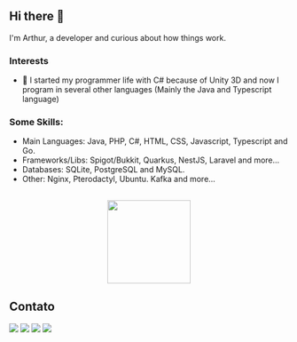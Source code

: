 ## Hi there 👋

I'm Arthur, a developer and curious about how things work.

### Interests

- 💬 I started my programmer life with C# because of Unity 3D and now I program in several other languages (Mainly the Java and Typescript language)

### Some Skills:

* Main Languages: Java, PHP, C#, HTML, CSS, Javascript, Typescript and Go.
* Frameworks/Libs: Spigot/Bukkit, Quarkus, NestJS, Laravel and more...
* Databases: SQLite, PostgreSQL and MySQL.
* Other: Nginx, Pterodactyl, Ubuntu. Kafka and more...

##

<div align="center">
<img height="150em" src="https://github-profile-summary-cards.vercel.app/api/cards/profile-details?username=artsna&theme=tokyonight"/>
</div>

##

## Contato
<div>
<a href="https://api.whatsapp.com/send/?phone=5521969354401&text&app_absent=0" target="_blank"><img src="https://img.shields.io/badge/WhatsApp-25D366?style=for-the-badge&logo=whatsapp&logoColor=white" target="_blank"></a>
<a href="https://www.instagram.com/arthsena_oficial/" target="_blank"><img src="https://img.shields.io/badge/-Instagram-%23E4405F?style=for-the-badge&logo=instagram&logoColor=white" target="_blank"></a>
<a href = "mailto:arhsena.m@gmail.com"><img src="https://img.shields.io/badge/-Gmail-%23333?style=for-the-badge&logo=gmail&logoColor=white" target="_blank"></a>
<a href="https://www.linkedin.com/in/arthur-sena-799784263/" target="_blank"><img src="https://img.shields.io/badge/LinkedIn-0077B5?style=for-the-badge&logo=linkedin&logoColor=white" target="_blank"></a>
</div> 
